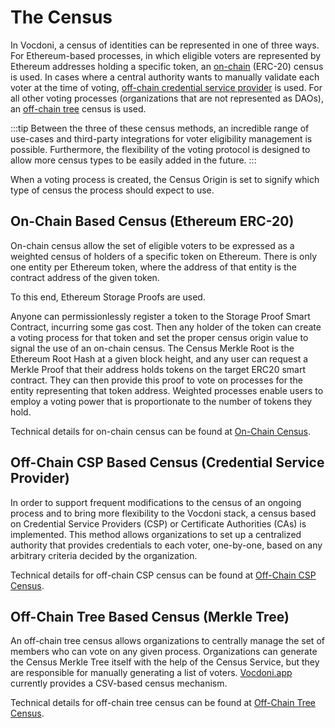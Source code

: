 # The Census

In Vocdoni, a census of identities can be represented in one of three ways. For Ethereum-based processes, in which eligible voters are represented by Ethereum addresses holding a specific token, an [on-chain](on-chain) (ERC-20) census is used. In cases where a central authority wants to manually validate each voter at the time of voting, [off-chain credential service provider](off-chain-csp) is used. For all other voting processes (organizations that are not represented as DAOs), an [off-chain tree](off-chain-tree) census is used. 

:::tip
Between the three of these census methods, an incredible range of use-cases and third-party integrations for voter eligibility management is possible. Furthermore, the flexibility of the voting protocol is designed to allow more census types to be easily added in the future.
:::

When a voting process is created, the Census Origin is set to signify which type of census the process should expect to use. 

## On-Chain Based Census (Ethereum ERC-20)

On-chain census allow the set of eligible voters to be expressed as a weighted census of holders of a specific token on Ethereum. There is only one entity per Ethereum token, where the address of that entity is the contract address of the given token. 

To this end, Ethereum Storage Proofs are used. 

Anyone can permissionlessly register a token to the Storage Proof Smart Contract, incurring some gas cost. Then any holder of the token can create a voting process for that token and set the proper census origin value to signal the use of an on-chain census. The Census Merkle Root is the Ethereum Root Hash at a given block height, and any user can request a Merkle Proof that their address holds tokens on the target ERC20 smart contract. They can then provide this proof to vote on processes for the entity representing that token address. Weighted processes enable users to employ a voting power that is proportionate to the number of tokens they hold.

Technical details for on-chain census can be found at [On-Chain Census](on-chain).

## Off-Chain CSP Based Census (Credential Service Provider)

In order to support frequent modifications to the census of an ongoing process and to bring more flexibility to the Vocdoni stack, a census based on Credential Service Providers (CSP) or Certificate Authorities (CAs) is implemented. This method allows organizations to set up a centralized authority that provides credentials to each voter, one-by-one, based on any arbitrary criteria decided by the organization. 

Technical details for off-chain CSP census can be found at [Off-Chain CSP Census](off-chain-csp).

## Off-Chain Tree Based Census (Merkle Tree)

An off-chain tree census allows organizations to centrally manage the set of members who can vote on any given process. Organizations can generate the Census Merkle Tree itself with the help of the Census Service, but they are responsible for manually generating a list of voters. [Vocdoni.app](https://vocdoni.app) currently provides a CSV-based census mechanism.

Technical details for off-chain tree census can be found at [Off-Chain Tree Census](off-chain-tree).
